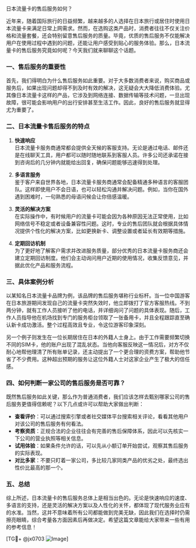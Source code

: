 日本流量卡的售后服务如何？

近年来，随着国际旅行的日益频繁，越来越多的人选择在日本旅行或居住时使用日本流量卡来满足日常上网需求。然而，在选购这类产品时，消费者往往不仅关注价格和流量套餐，还会特别留意售后服务的质量。毕竟，优质的售后服务不仅能解决用户在使用过程中遇到的问题，还能让用户感受到贴心的服务体验。那么，日本流量卡的售后服务究竟如何呢？今天我们就来聊聊这个话题。

### 一、售后服务的重要性

首先，我们得明白为什么售后服务如此重要。对于大多数消费者来说，购买商品或服务后，如果出现问题却得不到及时有效的解决，这无疑会大大降低消费体验。尤其像日本流量卡这样的产品，它涉及到网络连接、数据传输等技术问题，一旦出现故障，很可能会影响用户的出行安排甚至生活工作。因此，良好的售后服务就显得尤为重要了。

### 二、日本流量卡售后服务的特点

1. **快速响应**  
   日本流量卡服务商通常都会提供全天候的客服支持。无论是通过电话、邮件还是在线聊天工具，用户都可以随时随地联系到客服人员。许多公司还承诺在接到咨询后的几分钟内就能给出回复，确保问题能够迅速得到处理。

2. **多语言服务**  
   鉴于客户来自世界各地，日本流量卡服务商通常会配备精通多种语言的客服团队。这样即使用户不会日语，也可以轻松沟通并解决问题。例如，当你在国外遇到困难时，一句熟悉的母语问候会让你倍感温暖。

3. **灵活的解决方案**  
   在实际操作中，有时候用户的流量卡可能会因为各种原因无法正常使用，比如网络信号不稳定或者设备兼容性问题。这时，专业的售后团队就会根据具体情况提供个性化的解决方案，比如更换新卡、调整设置或者延长有效期等措施。

4. **定期回访机制**  
   为了更好地了解客户需求并改进服务质量，部分优秀的日本流量卡服务商还会建立定期回访制度。他们会主动询问用户近期的使用情况，收集反馈意见，并据此优化产品和服务流程。

### 三、具体案例分析

以某知名日本流量卡品牌为例，该品牌的售后服务堪称行业标杆。当一位中国游客在日本旅游期间发现自己的流量卡突然失效时，他立即拨打了官方客服热线。不到两分钟，就有工作人员接听了他的电话，并详细询问了问题的具体表现。随后，工作人员指导他在机场找到专门的服务柜台领取了一张备用卡，并且全程跟踪直至确认新卡成功激活。整个过程高效且专业，令这位游客印象深刻。

另一个例子则发生在一位长期居住在日本的外籍人士身上。由于工作需要频繁切换不同的SIM卡，他的账户出现了混乱状态。当他向客服反映这一情况后，对方不仅耐心地帮他理清了所有账单记录，还主动提出了一个更合理的资费方案，帮助他节省了不少费用。这种超出预期的服务让这位外籍人士对这家企业产生了极大的信任感。

### 四、如何判断一家公司的售后服务是否可靠？

既然售后服务如此关键，那么作为普通消费者，我们应该怎样去甄别哪家公司的售后服务更值得信赖呢？以下几点或许可以帮助大家做出判断：

- **查看评价**：可以通过搜索引擎或者社交媒体平台搜索相关评论，看看其他用户对该公司的售后服务有何看法。
- **考察资质**：正规合法的企业往往会有完善的售后保障体系，因此可以先核实一下公司的营业执照等相关信息。
- **试用体验**：如果条件允许的话，可以先从小额订单开始尝试，观察其售后服务的实际表现。
- **对比多家**：不要只盯着一家公司，多比较几家同类产品的优劣之处，最终选出性价比最高的那一个。

### 五、总结

综上所述，日本流量卡的售后服务总体上是相当出色的。无论是快速响应的速度、多语言的支持，还是灵活的解决方案以及人性化的关怀，都体现了现代服务业应有的水准。当然，这并不意味着所有公司都能做到完美无缺，因此我们在选择时仍需擦亮眼睛，综合考量各方面因素后再做决定。希望这篇文章能给大家带来一些有用的参考信息！

[TG💪+ @jx0703 ![Image](https://github.com/user-attachments/assets/dbca1d08-cadb-493c-b0ec-ad6f7a83f270)]